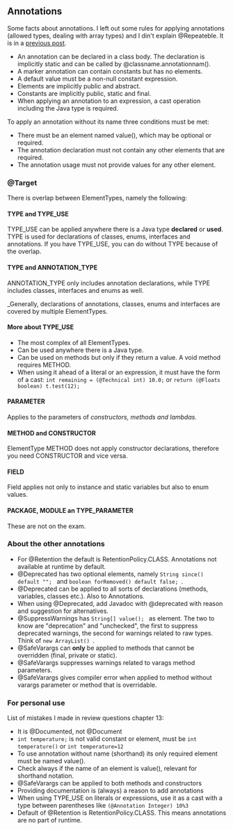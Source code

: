 ## Annotations

Some facts about annotations. I left out some rules for applying annotations (allowed types, dealing with array types) and I din't explain @Repeateble. It is in a [previous post](https://geertjan-kuip.github.io/2025/03/08/dirrt-and-dofss-annotations.html).

- An annotation can be declared in a class body. The declaration is implicitly static and can be called by @classname.annotationnam().
- A marker annotation can contain constants but has no elements.
- A default value must be a non-null constant expression.
- Elements are implicitly public and abstract.
- Constants are implicitly public, static and final.
- When applying an annotation to an expression, a cast operation including the Java type is required.

To apply an annotation without its name three conditions must be met:
- There must be an element named value(), which may be optional or required.
- The annotation declaration must not contain any other elements that are required.
- The annotation usage must not provide values for any other element.

### @Target

There is overlap between ElementTypes, namely the following:

#### TYPE and TYPE_USE

TYPE_USE can be applied anywhere there is a Java type **declared** or **used**. TYPE is used for declarations of classes, enums, interfaces and annotations. If you have TYPE_USE, you can do without TYPE because of the overlap.

#### TYPE and ANNOTATION_TYPE

ANNOTATION_TYPE only includes annotation declarations, while TYPE includes classes, interfaces and enums as well.

_Generally, declarations of annotations, classes, enums and interfaces are covered by multiple ElementTypes.

#### More about TYPE_USE

- The most complex of all ElementTypes.
- Can be used anywhere there is a Java type.
- Can be used on methods but only if they return a value. A void method requires METHOD.
- When using it ahead of a literal or an expression, it must have the form of a cast: ```int remaining = (@Technical int) 10.0;``` or ```return (@Floats boolean) t.test(12);```

#### PARAMETER

Applies to the parameters of _constructors, methods and lambdas._

#### METHOD and CONSTRUCTOR

ElementType METHOD does not apply constructor declarations, therefore you need CONSTRUCTOR and vice versa.

#### FIELD

Field applies not only to instance and static variables but also to enum values.

#### PACKAGE, MODULE an TYPE_PARAMETER

These are not on the exam.

### About the other annotations

- For @Retention the default is RetentionPolicy.CLASS. Annotations not available at runtime by default.
- @Deprecated has two optional elements, namely ```String since() default ""; ``` and ```boolean forRemoved() default false; ```.
- @Deprecated can be applied to all sorts of declarations (methods, variables, classes etc.). Also to Annotations.
- When using @Deprecated, add Javadoc with @deprecated with reason and suggestion for alternatives.
- @SuppressWarnings has ```String[] value(); ``` as element. The two to know are "deprecation" and "unchecked", the first to suppress deprecated warnings, the second for warnings related to raw types. Think of ```new ArrayList() ```.
- @SafeVarargs can **only** be applied to methods that cannot be overridden (final, private or static).
- @SafeVarargs suppresses warnings related to varags method parameters. 
- @SafeVarargs gives compiler error when applied to method without varargs parameter or method that is overridable.

### For personal use

List of mistakes I made in review questions chapter 13:

- It is @Documented, not @Document
- ```int temperature;``` is not valid constant or element, must be ```int temperature()``` or ```int temperature=12```
- To use annotation without name (shorthand) its only required element must be named value().
- Check always if the name of an element is value(), relevant for shorthand notation.
- @SafeVarargs can be applied to both methods and constructors
- Providing documentation is (always) a reason to add annotations
- When using TYPE_USE on literals or expressions, use it as a cast with a type between parentheses like ```(@Annotation Integer) 10%3```
- Default of @Retention is RetentionPolicy.CLASS. This means annotations are no part of runtime.





